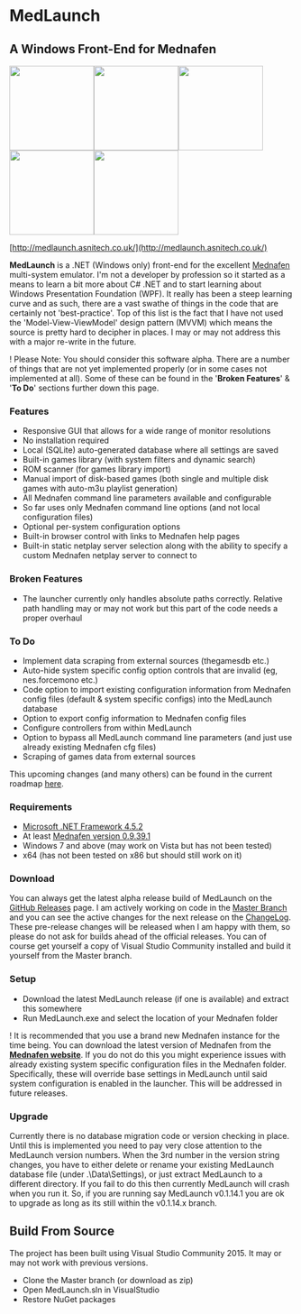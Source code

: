 # MedLaunch
## A Windows Front-End for Mednafen

<a href="http://medlaunch.asnitech.co.uk/user/pages/03.screenshots/GameLibrary.png"><img src="http://medlaunch.asnitech.co.uk/user/pages/03.screenshots/GameLibrary.png" width="150" /></a><a href="http://medlaunch.asnitech.co.uk/user/pages/03.screenshots/RomScanComplete.png"><img src="http://medlaunch.asnitech.co.uk/user/pages/03.screenshots/RomScanComplete.png" width="150" /></a><a href="http://medlaunch.asnitech.co.uk/user/pages/03.screenshots/Configs.png"><img src="http://medlaunch.asnitech.co.uk/user/pages/03.screenshots/Configs.png" width="150" /></a><a href="http://medlaunch.asnitech.co.uk/user/pages/03.screenshots/Paths.png"><img src="http://medlaunch.asnitech.co.uk/user/pages/03.screenshots/Paths.png" width="150" /></a><a href="http://medlaunch.asnitech.co.uk/user/pages/03.screenshots/GameLaunch.png"><img src="http://medlaunch.asnitech.co.uk/user/pages/03.screenshots/GameLaunch.png" width="150" /></a>

[http://medlaunch.asnitech.co.uk/](http://medlaunch.asnitech.co.uk/)

**MedLaunch** is a .NET (Windows only) front-end for the excellent [Mednafen](http://mednafen.fobby.net/) multi-system emulator. I'm not a developer by profession so it started as a means to learn a bit more about C# .NET and to start learning about Windows Presentation Foundation (WPF). It really has been a steep learning curve and as such, there are a vast swathe of things in the code that are certainly not 'best-practice'. Top of this list is the fact that I have not used the 'Model-View-ViewModel' design pattern (MVVM) which means the source is pretty hard to decipher in places. I may or may not address this with a major re-write in the future.

! Please Note: You should consider this software alpha. There are a number of things that are not yet implemented properly (or in some cases not implemented at all). Some of these can be found in the '**Broken Features**' & '**To Do**' sections further down this page.

### Features
* Responsive GUI that allows for a wide range of monitor resolutions
* No installation required
* Local (SQLite) auto-generated database where all settings are saved
* Built-in games library (with system filters and dynamic search)
* ROM scanner (for games library import)
* Manual import of disk-based games (both single and multiple disk games with auto-m3u playlist generation)
* All Mednafen command line parameters available and configurable
* So far uses only Mednafen command line options (and not local configuration files)
* Optional per-system configuration options
* Built-in browser control with links to Mednafen help pages
* Built-in static netplay server selection along with the ability to specify a custom Mednafen netplay server to connect to

### Broken Features
* The launcher currently only handles absolute paths correctly. Relative path handling may or may not work but this part of the code needs a proper overhaul

### To Do
* Implement data scraping from external sources (thegamesdb etc.)
* Auto-hide system specific config option controls that are invalid (eg, nes.forcemono etc.)
* Code option to import existing configuration information from Mednafen config files (default & system specific configs) into the MedLaunch database
* Option to export config information to Mednafen config files
* Configure controllers from within MedLaunch
* Option to bypass all MedLaunch command line parameters (and just use already existing Mednafen cfg files)
* Scraping of games data from external sources

This upcoming changes (and many others) can be found in the current roadmap [here](http://medlaunch.asnitech.co.uk/roadmap).

### Requirements
* [Microsoft .NET Framework 4.5.2](https://www.microsoft.com/en-gb/download/details.aspx?id=42643)
* At least [Mednafen version 0.9.39.1](http://mednafen.fobby.net/releases/) 
* Windows 7 and above (may work on Vista but has not been tested)
* x64 (has not been tested on x86 but should still work on it)

### Download
You can always get the latest alpha release build of MedLaunch on the [GitHub Releases](https://github.com/Asnivor/MedLaunch/releases) page. I am actively working on code in the [Master Branch](https://github.com/Asnivor/MedLaunch/tree/master) and you can see the active changes for the next release on the [ChangeLog](http://medlaunch.asnitech.co.uk/changelog). These pre-release changes will be released when I am happy with them, so please do not ask for builds ahead of the official releases. You can of course get yourself a copy of Visual Studio Community installed and build it yourself from the Master branch. 

### Setup
* Download the latest MedLaunch release (if one is available) and extract this somewhere
* Run MedLaunch.exe and select the location of your Mednafen folder

! It is recommended that you use a brand new Mednafen instance for the time being. You can download the latest version of Mednafen from the [**Mednafen website**](http://mednafen.fobby.net/releases/). If you do not do this you might experience issues with already existing system specific configuration files in the Mednafen folder. Specifically, these will override base settings in MedLaunch until said system configuration is enabled in the launcher. This will be addressed in future releases.

### Upgrade
Currently there is no database migration code or version checking in place. Until this is implemented you need to pay very close attention to the MedLaunch version numbers. When the 3rd number in the version string changes, you have to either delete or rename your existing MedLaunch database file (under .\Data\Settings), or just extract MedLaunch to a different directory. If you fail to do this then currently MedLaunch will crash when you run it.
So, if you are running say MedLaunch v0.1.14.1 you are ok to upgrade as long as its still within the v0.1.14.x branch.

## Build From Source
The project has been built using Visual Studio Community 2015. It may or may not work with previous versions.
* Clone the Master branch (or download as zip)
* Open MedLaunch.sln in VisualStudio
* Restore NuGet packages
